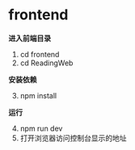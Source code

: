 # frontend

**进入前端目录**

1. cd frontend  
2. cd ReadingWeb  

**安装依赖**

3. npm install  

**运行**

4. npm run dev  
5. 打开浏览器访问控制台显示的地址
